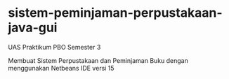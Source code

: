 # sistem-peminjaman-perpustakaan-java-gui
UAS Praktikum PBO Semester 3

Membuat Sistem Perpustakaan dan Peminjaman Buku dengan menggunakan Netbeans IDE versi 15
